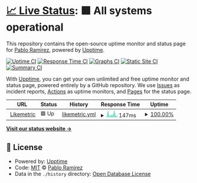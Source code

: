# [📈 Live Status](https://paramirez.github.io/upptime): <!--live status--> **🟩 All systems operational**

This repository contains the open-source uptime monitor and status page for [Pablo Ramirez](http://pastebin.com/u/Crops), powered by [Upptime](https://github.com/upptime/upptime).

[![Uptime CI](https://github.com/paramirez/upptime/workflows/Uptime%20CI/badge.svg)](https://github.com/paramirez/upptime/actions?query=workflow%3A%22Uptime+CI%22)
[![Response Time CI](https://github.com/paramirez/upptime/workflows/Response%20Time%20CI/badge.svg)](https://github.com/paramirez/upptime/actions?query=workflow%3A%22Response+Time+CI%22)
[![Graphs CI](https://github.com/paramirez/upptime/workflows/Graphs%20CI/badge.svg)](https://github.com/paramirez/upptime/actions?query=workflow%3A%22Graphs+CI%22)
[![Static Site CI](https://github.com/paramirez/upptime/workflows/Static%20Site%20CI/badge.svg)](https://github.com/paramirez/upptime/actions?query=workflow%3A%22Static+Site+CI%22)
[![Summary CI](https://github.com/paramirez/upptime/workflows/Summary%20CI/badge.svg)](https://github.com/paramirez/upptime/actions?query=workflow%3A%22Summary+CI%22)

With [Upptime](https://upptime.js.org), you can get your own unlimited and free uptime monitor and status page, powered entirely by a GitHub repository. We use [Issues](https://github.com/paramirez/upptime/issues) as incident reports, [Actions](https://github.com/paramirez/upptime/actions) as uptime monitors, and [Pages](https://paramirez.github.io/upptime) for the status page.

<!--start: status pages-->
<!-- This summary is generated by Upptime (https://github.com/upptime/upptime) -->
<!-- Do not edit this manually, your changes will be overwritten -->
<!-- prettier-ignore -->
| URL | Status | History | Response Time | Uptime |
| --- | ------ | ------- | ------------- | ------ |
| <img alt="" src="https://icons.duckduckgo.com/ip3/likemetric.com.ico" height="13"> [Likemetric](https://likemetric.com/server/) | 🟩 Up | [likemetric.yml](https://github.com/paramirez/upptime/commits/HEAD/history/likemetric.yml) | <details><summary><img alt="Response time graph" src="./graphs/likemetric/response-time-week.png" height="20"> 147ms</summary><br><a href="https://paramirez.github.io/upptime/history/likemetric"><img alt="Response time 163" src="https://img.shields.io/endpoint?url=https%3A%2F%2Fraw.githubusercontent.com%2Fparamirez%2Fupptime%2FHEAD%2Fapi%2Flikemetric%2Fresponse-time.json"></a><br><a href="https://paramirez.github.io/upptime/history/likemetric"><img alt="24-hour response time 294" src="https://img.shields.io/endpoint?url=https%3A%2F%2Fraw.githubusercontent.com%2Fparamirez%2Fupptime%2FHEAD%2Fapi%2Flikemetric%2Fresponse-time-day.json"></a><br><a href="https://paramirez.github.io/upptime/history/likemetric"><img alt="7-day response time 147" src="https://img.shields.io/endpoint?url=https%3A%2F%2Fraw.githubusercontent.com%2Fparamirez%2Fupptime%2FHEAD%2Fapi%2Flikemetric%2Fresponse-time-week.json"></a><br><a href="https://paramirez.github.io/upptime/history/likemetric"><img alt="30-day response time 187" src="https://img.shields.io/endpoint?url=https%3A%2F%2Fraw.githubusercontent.com%2Fparamirez%2Fupptime%2FHEAD%2Fapi%2Flikemetric%2Fresponse-time-month.json"></a><br><a href="https://paramirez.github.io/upptime/history/likemetric"><img alt="1-year response time 167" src="https://img.shields.io/endpoint?url=https%3A%2F%2Fraw.githubusercontent.com%2Fparamirez%2Fupptime%2FHEAD%2Fapi%2Flikemetric%2Fresponse-time-year.json"></a></details> | <details><summary><a href="https://paramirez.github.io/upptime/history/likemetric">100.00%</a></summary><a href="https://paramirez.github.io/upptime/history/likemetric"><img alt="All-time uptime 99.97%" src="https://img.shields.io/endpoint?url=https%3A%2F%2Fraw.githubusercontent.com%2Fparamirez%2Fupptime%2FHEAD%2Fapi%2Flikemetric%2Fuptime.json"></a><br><a href="https://paramirez.github.io/upptime/history/likemetric"><img alt="24-hour uptime 100.00%" src="https://img.shields.io/endpoint?url=https%3A%2F%2Fraw.githubusercontent.com%2Fparamirez%2Fupptime%2FHEAD%2Fapi%2Flikemetric%2Fuptime-day.json"></a><br><a href="https://paramirez.github.io/upptime/history/likemetric"><img alt="7-day uptime 100.00%" src="https://img.shields.io/endpoint?url=https%3A%2F%2Fraw.githubusercontent.com%2Fparamirez%2Fupptime%2FHEAD%2Fapi%2Flikemetric%2Fuptime-week.json"></a><br><a href="https://paramirez.github.io/upptime/history/likemetric"><img alt="30-day uptime 100.00%" src="https://img.shields.io/endpoint?url=https%3A%2F%2Fraw.githubusercontent.com%2Fparamirez%2Fupptime%2FHEAD%2Fapi%2Flikemetric%2Fuptime-month.json"></a><br><a href="https://paramirez.github.io/upptime/history/likemetric"><img alt="1-year uptime 100.00%" src="https://img.shields.io/endpoint?url=https%3A%2F%2Fraw.githubusercontent.com%2Fparamirez%2Fupptime%2FHEAD%2Fapi%2Flikemetric%2Fuptime-year.json"></a></details>

<!--end: status pages-->

[**Visit our status website →**](https://paramirez.github.io/upptime)

## 📄 License

- Powered by: [Upptime](https://github.com/upptime/upptime)
- Code: [MIT](./LICENSE) © [Pablo Ramirez](http://pastebin.com/u/Crops)
- Data in the `./history` directory: [Open Database License](https://opendatacommons.org/licenses/odbl/1-0/)
